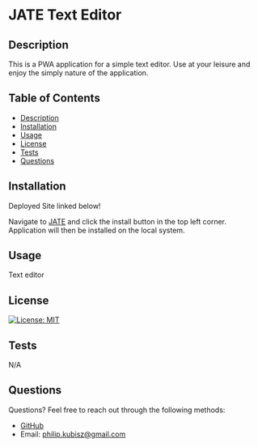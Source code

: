 # JATE Text Editor

## Description
This is a PWA application for a simple text editor.
Use at your leisure and enjoy the simply nature of the application.
        
## Table of Contents
- [Description](#description)
- [Installation](#installation)
- [Usage](#usage)
- [License](#license)
- [Tests](#tests)
- [Questions](#questions)
        
## Installation
Deployed Site linked below!


Navigate to [JATE](https://jate-editor-of-the-texts-14f41023024f.herokuapp.com/) and click the install button in the top left corner. Application will then be installed on the local system.
        
## Usage
Text editor
        
## License
[![License: MIT](https://img.shields.io/badge/License-MIT-yellow.svg)](https://opensource.org/licenses/MIT)
        
## Tests
N/A
        
## Questions
Questions? Feel free to reach out through the following methods:

- [GitHub](https://github.com/PhilKubz)
- Email: philip.kubisz@gmail.com